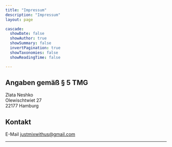 ```yaml
---
title: "Impressum"
description: "Impressum"
layout: page

cascade:
  showDate: false
  showAuthor: true
  showSummary: false
  invertPagination: true
  showTaxonomies: false
  showReadingTime: false

---
```

## Angaben gemäß § 5 TMG
Zlata Neshko <br/>
Olewischtwiet 27 <br/>
22177 Hamburg <br/>
## Kontakt
E-Mail justmixwithus@gmail.com

--------------

